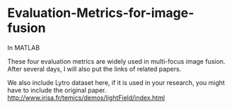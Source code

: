 # Evaluation-Metrics-for-image-fusion
In MATLAB

These four evaluation metrics are widely used in multi-focus image fusion.
After several days, I will also put the links of related papers.

We also include Lytro dataset here, if it is used in your research, you might have to include the original paper.
http://www.irisa.fr/temics/demos/lightField/index.html
